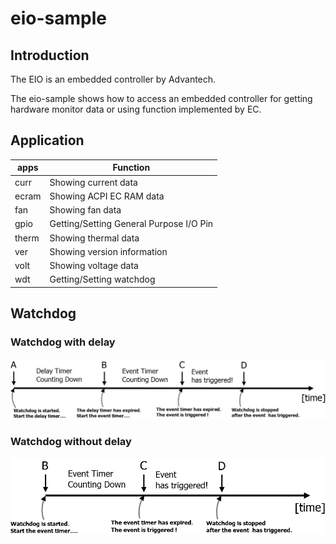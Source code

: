 # eio-sample
## Introduction
The EIO is an embedded controller by Advantech.

The eio-sample shows how to access an embedded controller for getting hardware monitor data or using function implemented by EC.

## Application

| apps | Function |
| ---- | --------- |
|curr| Showing current data|
|ecram| Showing ACPI EC RAM data|
|fan| Showing fan data|
|gpio| Getting/Setting General Purpose I/O Pin|
|therm| Showing thermal data |
|ver| Showing version information|
|volt| Showing voltage data|
|wdt| Getting/Setting watchdog|

## Watchdog
### Watchdog with delay
![image](png/Watchdog.png)

### Watchdog without delay
![image](png/Watchdog_NoDelay.png)
